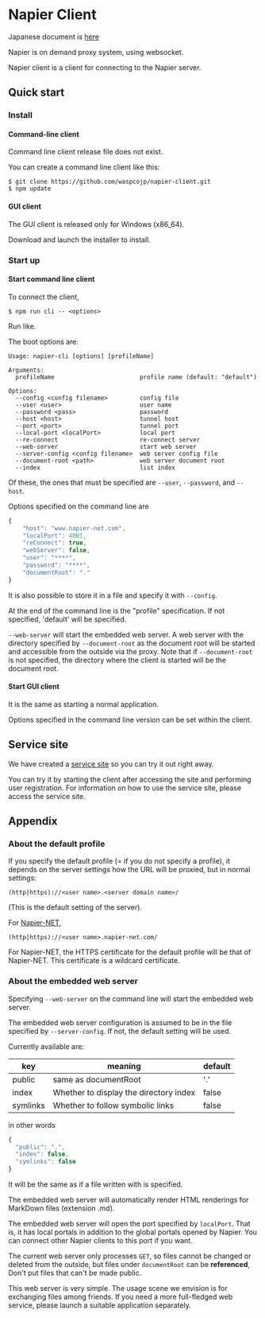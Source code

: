 # Napier Client

Japanese document is [here](README_jp.md)

Napier is on demand proxy system, using websocket.

Napier client is a client for connecting to the Napier server.

## Quick start

### Install

#### Command-line client

Command line client release file does not exist.

You can create a command line client like this:

```shell
$ git clone https://github.com/waspcojp/napier-client.git
$ npm update
```

#### GUI client

The GUI client is released only for Windows (x86_64).

Download and launch the installer to install.

### Start up

#### Start command line client

To connect the client,

```shell
$ npm run cli -- <options>
```

Run like.

The boot options are:

```
Usage: napier-cli [options] [profileName]

Arguments:
  profileName                        profile name (default: "default")

Options:
  --config <config filename>         config file
  --user <user>                      user name
  --password <pass>                  password
  --host <host>                      tunnel host
  --port <port>                      tunnel port
  --local-port <localPort>           local port
  --re-connect                       re-connect server
  --web-server                       start web server
  --server-config <config filename>  web server config file
  --document-root <path>             web server document root
  --index                            list index
```

Of these, the ones that must be specified are `--user`, `--password`, and `--host`.

Options specified on the command line are

```javascript
{
    "host": "www.napier-net.com",
    "localPort": 4001,
    "reConnect": true,
    "webServer": false,
    "user": "****",
    "password": "****",
    "documentRoot": "."
}
```

It is also possible to store it in a file and specify it with `--config`.

At the end of the command line is the "profile" specification. If not specified, 'default' will be specified.

`--web-server` will start the embedded web server. A web server with the directory specified by `--document-root` as the document root will be started and accessible from the outside via the proxy. Note that if `--document-root` is not specified, the directory where the client is started will be the document root.

#### Start GUI client

It is the same as starting a normal application.

Options specified in the command line version can be set within the client.

##  Service site

We have created a [service site](https://www.napier-net.com) so you can try it out right away.

You can try it by starting the client after accessing the site and performing user registration. For information on how to use the service site, please access the service site.

## Appendix

### About the default profile

If you specify the default profile (= if you do not specify a profile), it depends on the server settings how the URL will be proxied, but in normal settings:

```
(http|https)://<user name>.<server domain name>/
```

(This is the default setting of the server).

For [Napier-NET](https://www.napier-net.com/),

```
(http|https)://<user name>.napier-net.com/
```

For Napier-NET, the HTTPS certificate for the default profile will be that of Napier-NET. This certificate is a wildcard certificate.

### About the embedded web server

Specifying `--web-server` on the command line will start the embedded web server.

The embedded web server configuration is assumed to be in the file specified by `--server-config`. If not, the default setting will be used.

Currently available are:

| key | meaning | default |
|------|-----|-----------|
| public | same as documentRoot | '.' |
| index | Whether to display the directory index | false |
| symlinks | Whether to follow symbolic links | false |

in other words

```javascript
{
  "public": ".",
  "index": false,
  "symlinks": false
}
```

It will be the same as if a file written with is specified.

The embedded web server will automatically render HTML renderings for MarkDown files (extension .md).

The embedded web server will open the port specified by `localPort`. That is, it has local portals in addition to the global portals opened by Napier. You can connect other Napier clients to this port if you want.

The current web server only processes `GET`, so files cannot be changed or deleted from the outside, but files under `documentRoot` can be **referenced**, Don't put files that can't be made public.

This web server is very simple. The usage scene we envision is for exchanging files among friends. If you need a more full-fledged web service, please launch a suitable application separately.
